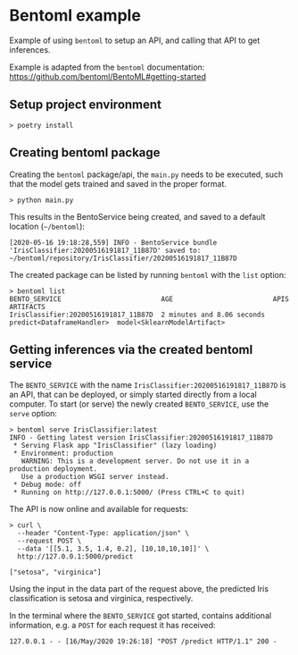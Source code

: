 # Bentoml example
Example of using `bentoml` to setup an API, and calling that API to get inferences.

Example is adapted from the `bentoml` documentation: https://github.com/bentoml/BentoML#getting-started
## Setup project environment
```
> poetry install
```

## Creating bentoml package
Creating the `bentoml` package/api, the `main.py` needs to be executed, such that the model gets trained and saved in the proper format.
```
> python main.py
```
This results in the BentoService being created, and saved to a default location (`~/bentoml`):
```
[2020-05-16 19:18:28,559] INFO - BentoService bundle 'IrisClassifier:20200516191817_11B87D' saved to: ~/bentoml/repository/IrisClassifier/20200516191817_11B87D
```
The created package can be listed by running `bentoml` with the `list` option:
```
> bentoml list
BENTO_SERVICE                         AGE                         APIS                       ARTIFACTS
IrisClassifier:20200516191817_11B87D  2 minutes and 8.06 seconds  predict<DataframeHandler>  model<SklearnModelArtifact>
```
## Getting inferences via the created bentoml service
The `BENTO_SERVICE` with the name `IrisClassifier:20200516191817_11B87D` is an API, that can be deployed, or simply started directly from a local computer. To start (or serve) the newly created `BENTO_SERVICE`, use the `serve` option:
```
> bentoml serve IrisClassifier:latest
INFO - Getting latest version IrisClassifier:20200516191817_11B87D
 * Serving Flask app "IrisClassifier" (lazy loading)
 * Environment: production
   WARNING: This is a development server. Do not use it in a production deployment.
   Use a production WSGI server instead.
 * Debug mode: off
 * Running on http://127.0.0.1:5000/ (Press CTRL+C to quit)
```
The API is now online and available for requests:
```
> curl \   
  --header "Content-Type: application/json" \
  --request POST \
  --data '[[5.1, 3.5, 1.4, 0.2], [10,10,10,10]]' \
  http://127.0.0.1:5000/predict

["setosa", "virginica"]
```
Using the input in the data part of the request above, the predicted Iris classification is setosa and virginica, respectively.

In the terminal where the `BENTO_SERVICE` got started, contains additional information, e.g. a `POST` for each request it has received:
```
127.0.0.1 - - [16/May/2020 19:26:18] "POST /predict HTTP/1.1" 200 -
```